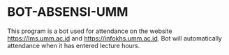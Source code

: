 # BOT-ABSENSI-UMM
This program is a bot used for attendance on the website https://lms.umm.ac.id and https://infokhs.umm.ac.id. Bot will automatically attendance when it has entered lecture hours.
